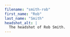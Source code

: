```yaml
---
filename: "smith-rob"
first_name: "Rob"
last_name: "Smith"
headshot_alt: |
  The headshot of Rob Smith.
---
```

